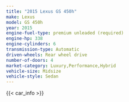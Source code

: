 ```yaml
---
title: "2015 Lexus GS 450h"
make: Lexus
model: GS 450h
year: 2015
engine-fuel-type: premium unleaded (required)
engine-hp: 338
engine-cylinders: 6
transmission-type: Automatic
driven-wheels: Rear wheel drive
number-of-doors: 4
market-category: Luxury,Performance,Hybrid
vehicle-size: Midsize
vehicle-style: Sedan
---
```


{{< car_info >}}
